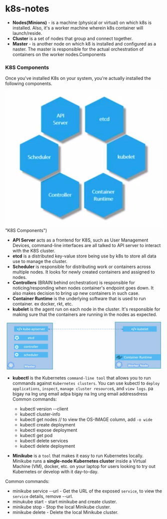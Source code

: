 # k8s-notes
 - **Nodes(Minions)** - is a machine (physical or virtual) on which k8s is installed. Also, it's a worker machine wherein k8s container will launch/reside.
 - **Cluster** is a set of nodes that group and connect together.
 - **Master** - is another node on which k8 is installed and configured as a naster. The master is responsible for the actual orchestration of containers on the worker nodes.Components
 
 ### K8S Components
 Once you've installed K8s on your system, you're actually installed the following components.
 
 ![k8S components](./images/k8s-component.jpg )"K8S Components")
  
  - **API Server** acts as a frontend for K8S, such as User Management Devices, command-line interfaces are all talked to API server to interact with the K8S cluster. 
  - **etcd** is a distributed key-value store being use by k8s to store all data use to manage the cluster.
  - **Scheduler** is responsible for distributing work or containers across multiple nodes. It looks for newly created containers and assigned to nodes.
  - **Controllers** (BRAIN behind orchestration) is responsible for noticing/responding when nodes container's endpoint goes down. It also makes decision to bring up new containers in such case.
  - **Container Runtime** is the underlying software that is used to run container. ex docker, rkt, etc.
  - **kubelet** is the agent run on each node in the cluster. It's responsible for making sure that the containers are running in the nodes as expected.
  
  ![k8S components](./images/k8s-nodes-component.jpg "K8S Components Allocation")
  
  
 
 - **kubectl**  is the Kubernetes `command-line tool` that allows you to run commands against `Kubernetes clusters`. You can use kubectl to `deploy applications`, `inspect`, `manage cluster resource`s, and `view logs`.
 pa bigay na lng ung email adpa bigay na lng ung email addressdress
   Common commands:
    - kubectl version --client
    - kubectl cluster-info
    - kubectl get nodes   // to view the OS-IMAGE column, add `-o wide`
    - kubectl create deployment
    - kubectl expose deployment
    - kubectl get pod
    - kubectl delete services <service-name>
    - kubectl delete deployment <deployment-name>
  
 - **Minikube** is a `tool` that makes it easy to run Kubernetes locally. Minikube runs a **single-node Kubernetes cluster** inside a Virtual Machine (VM), docker, etc. on your laptop for users looking to try out Kubernetes or develop with it day-to-day.

  Common commands:
   - minikube service <service-name> --url - Get the URL of the exposed `service`, to view the `service` details, remove --url.
   - minukube start - start minikube and create cluster.
   - minikube stop - Stop the local Minikube cluster.
   - minikube delete - Delete the local Minikube cluster.
